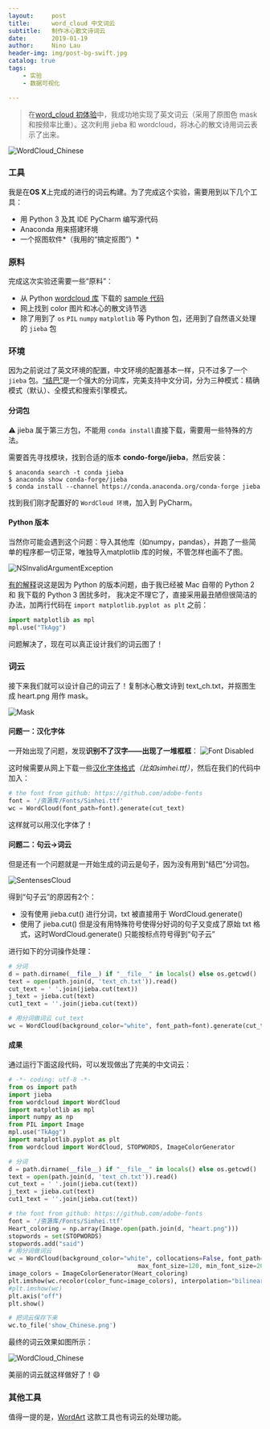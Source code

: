 ```yaml
---
layout:     post
title:      word_cloud 中文词云
subtitle:   制作冰心散文诗词云
date:       2019-01-19
author:     Nino Lau
header-img: img/post-bg-swift.jpg
catalog: true
tags:
    - 实验
    - 数据可视化

---
```


>  在[word_cloud 初体验](https://lovelybuggies.github.io/2019/01/17/word_cloud-%E5%88%9D%E4%BD%93%E9%AA%8C/)中，我成功地实现了英文词云（采用了原图色 mask 和按频率比重）。这次利用 jieba 和 wordcloud，将冰心的散文诗用词云表示了出来。

![WordCloud_Chinese](http://upload-images.jianshu.io/upload_images/3220531-98db43ac2bdbbe3b.jpg?imageMogr2/auto-orient/strip%7CimageView2/2/w/1240)

### 工具

我是在**OS X**上完成的进行的词云构建。为了完成这个实验，需要用到以下几个工具：

- 用 Python 3 及其 IDE PyCharm 编写源代码
- Anaconda 用来搭建环境
- 一个抠图软件*（我用的“搞定抠图”）*



### 原料

完成这次实验还需要一些“原料”：

- 从 Python [wordcloud 库](https://github.com/amueller/word_cloud) 下载的 [sample 代码](https://amueller.github.io/word_cloud/auto_examples/wordcloud_cn.html#sphx-glr-auto-examples-wordcloud-cn-py)
- 网上找到 color 图片和冰心的散文诗节选
- 除了用到了 `os` `PIL` `numpy` `matplotlib` 等 Python 包，还用到了自然语义处理的 `jieba` 包



### 环境

因为之前说过了英文环境的配置，中文环境的配置基本一样，只不过多了一个` jieba` 包。[“结巴”](https://pypi.org/project/jieba/)是一个强大的分词库，完美支持中文分词，分为三种模式：精确模式（默认）、全模式和搜索引擎模式。

#### 分词包

⚠️ jieba 属于第三方包，不能用 `conda install`直接下载，需要用一些特殊的方法。

需要首先寻找模块，找到合适的版本 **condo-forge/jieba**，然后安装：

 ```shell
$ anaconda search -t conda jieba
$ anaconda show conda-forge/jieba
$ conda install --channel https://conda.anaconda.org/conda-forge jieba
 ```

找到我们刚才配置好的 `WordCloud 环境`，加入到 PyCharm。

#### Python 版本

当然你可能会遇到这个问题：导入其他库（如numpy，pandas），并跑了一些简单的程序都一切正常，唯独导入matplotlib 库的时候，不管怎样也画不了图。

![NSInvalidArgumentException](http://upload-images.jianshu.io/upload_images/3220531-03dfe995437cc58f.jpg?imageMogr2/auto-orient/strip%7CimageView2/2/w/1240)

[有的解释](https://blog.csdn.net/Jancydc/article/details/84500912)说这是因为 Python 的版本问题，由于我已经被 Mac 自带的 Python 2 和 我下载的 Python 3 困扰多时， 我决定不理它了，直接采用最丑陋但很简洁的办法，加两行代码在 `import matplotlib.pyplot as plt` 之前：


``` python
import matplotlib as mpl
mpl.use("TkAgg")
```

问题解决了，现在可以真正设计我们的词云图了！



### 词云

接下来我们就可以设计自己的词云了！复制冰心散文诗到 text_ch.txt，并抠图生成 heart.png 用作 mask。

![Mask](http://upload-images.jianshu.io/upload_images/3220531-4e7643400ba67b66.jpg?imageMogr2/auto-orient/strip%7CimageView2/2/w/1240)

#### 问题一：汉化字体

一开始出现了问题，发现**识别不了汉字——出现了一堆框框**：
![Font Disabled](http://upload-images.jianshu.io/upload_images/3220531-d030cde0d8b888f1.jpg?imageMogr2/auto-orient/strip%7CimageView2/2/w/1240)

这时候需要从网上下载一些[汉化字体格式](https://github.com/adobe-fonts)*（比如simhei.ttf）*，然后在我们的代码中加入：

```python 
# the font from github: https://github.com/adobe-fonts
font = '/资源库/Fonts/Simhei.ttf'
wc = WordCloud(font_path=font).generate(cut_text)
```

这样就可以用汉化字体了！

#### 问题二：句云→词云

但是还有一个问题就是一开始生成的词云是句子，因为没有用到“结巴”分词包。

![SentensesCloud](http://upload-images.jianshu.io/upload_images/3220531-77abd601a6cded0d.jpg?imageMogr2/auto-orient/strip%7CimageView2/2/w/1240)

得到“句子云”的原因有2个：

- 没有使用 jieba.cut() 进行分词，txt 被直接用于 WordCloud.generate()
- 使用了 jieba.cut() 但是没有用特殊符号使得分好词的句子又变成了原始 txt 格式，这时WordCloud.generate() 只能按标点符号得到“句子云”

进行如下的分词操作处理：

```python 
# 分词
d = path.dirname(__file__) if "__file__" in locals() else os.getcwd()
text = open(path.join(d, 'text_ch.txt')).read()
cut_text = ' '.join(jieba.cut(text))
j_text = jieba.cut(text)
cut1_text = ''.join(jieba.cut(text))

# 用分词做词云 cut_text
wc = WordCloud(background_color="white", font_path=font).generate(cut_text)
```

#### 成果

通过运行下面这段代码，可以发现做出了完美的中文词云：

```python 
# -*- coding: utf-8 -*-
from os import path
import jieba
from wordcloud import WordCloud
import matplotlib as mpl
import numpy as np
from PIL import Image
mpl.use("TkAgg")
import matplotlib.pyplot as plt
from wordcloud import WordCloud, STOPWORDS, ImageColorGenerator

# 分词
d = path.dirname(__file__) if "__file__" in locals() else os.getcwd()
text = open(path.join(d, 'text_ch.txt')).read()
cut_text = ' '.join(jieba.cut(text))
j_text = jieba.cut(text)
cut1_text = ''.join(jieba.cut(text))

# the font from github: https://github.com/adobe-fonts
font = '/资源库/Fonts/Simhei.ttf'
Heart_coloring = np.array(Image.open(path.join(d, "heart.png")))
stopwords = set(STOPWORDS)
stopwords.add("said")
# 用分词做词云
wc = WordCloud(background_color="white", collocations=False, font_path=font, width=4400, height=4400, margin=2, mask=Heart_coloring,
                                    max_font_size=120, min_font_size=20).generate(cut_text)
image_colors = ImageColorGenerator(Heart_coloring)
plt.imshow(wc.recolor(color_func=image_colors), interpolation="bilinear")
#plt.imshow(wc)
plt.axis("off")
plt.show()

# 把词云保存下来
wc.to_file('show_Chinese.png')  

```

最终的词云效果如图所示：

![WordCloud_Chinese](http://upload-images.jianshu.io/upload_images/3220531-98db43ac2bdbbe3b.jpg?imageMogr2/auto-orient/strip%7CimageView2/2/w/1240)

美丽的词云就这样做好了！😄



### 其他工具

值得一提的是，[WordArt](https://wordart.com/) 这款工具也有词云的处理功能。